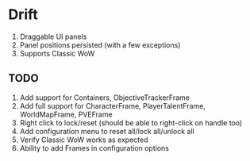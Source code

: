 # Drift
1. Draggable UI panels
1. Panel positions persisted (with a few exceptions)
1. Supports Classic WoW

## TODO
1. Add support for Containers, ObjectiveTrackerFrame
1. Add full support for CharacterFrame, PlayerTalentFrame, WorldMapFrame, PVEFrame
1. Right click to lock/reset (should be able to right-click on handle too)
1. Add configuration menu to reset all/lock all/unlock all
1. Verify Classic WoW works as expected
1. Ability to add Frames in configuration options